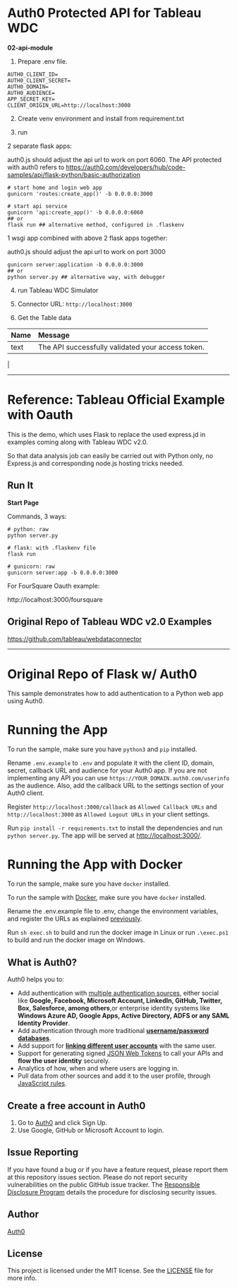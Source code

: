 Auth0 Protected API for Tableau WDC
====

**02-api-module**

1. Prepare .env file.
```
AUTH0_CLIENT_ID=
AUTH0_CLIENT_SECRET=
AUTH0_DOMAIN=
AUTH0_AUDIENCE=
APP_SECRET_KEY=
CLIENT_ORIGIN_URL=http://localhost:3000
```

2. Create venv environment and install from requirement.txt

3. run

2 separate flask apps:

auth0.js should adjust the api url to work on port 6060. The API protected with auth0 refers to https://auth0.com/developers/hub/code-samples/api/flask-python/basic-authorization

```
# start home and login web app
gunicorn 'routes:create_app()' -b 0.0.0.0:3000

# start api service
gunicorn 'api:create_app()' -b 0.0.0.0:6060
## or
flask run ## alternative method, configured in .flaskenv
```

1 wsgi app combined with above 2 flask apps together:

auth0.js should adjust the api url to work on port 3000

```
gunicorn server:application -b 0.0.0.0:3000
## or
python server.py ## alternative way, with debugger
```

4. run Tableau WDC Simulator

5. Connector URL: `http://localhost:3000`

6. Get the Table data

| Name | Message |
|:--|:--|
| text | The API successfully validated your access token.
 |


-------


Reference: Tableau Official Example with Oauth
====

This is the demo, which uses Flask to replace the used express.jd in examples coming along with Tableau WDC v2.0.

So that data analysis job can easily be carried out with Python only, no Express.js and corresponding node.js hosting tricks needed.

## Run It

**Start Page**

Commands, 3 ways:
```
# python: raw
python server.py

# flask: with .flaskenv file
flask run

# gunicorn: raw
gunicorn server:app -b 0.0.0.0:3000
```

For FourSquare Oauth example:

http://localhost:3000/foursquare


## Original Repo of Tableau WDC v2.0 Examples

https://github.com/tableau/webdataconnector

----
Original Repo of Flask w/ Auth0
====

This sample demonstrates how to add authentication to a Python web app using Auth0.

# Running the App

To run the sample, make sure you have `python3` and `pip` installed.

Rename `.env.example` to `.env` and populate it with the client ID, domain, secret, callback URL and audience for your
Auth0 app. If you are not implementing any API you can use `https://YOUR_DOMAIN.auth0.com/userinfo` as the audience.
Also, add the callback URL to the settings section of your Auth0 client.

Register `http://localhost:3000/callback` as `Allowed Callback URLs` and `http://localhost:3000`
as `Allowed Logout URLs` in your client settings.

Run `pip install -r requirements.txt` to install the dependencies and run `python server.py`.
The app will be served at [http://localhost:3000/](http://localhost:3000/).

# Running the App with Docker

To run the sample, make sure you have `docker` installed.

To run the sample with [Docker](https://www.docker.com/), make sure you have `docker` installed.

Rename the .env.example file to .env, change the environment variables, and register the URLs as explained [previously](#running-the-app).

Run `sh exec.sh` to build and run the docker image in Linux or run `.\exec.ps1` to build
and run the docker image on Windows.

## What is Auth0?

Auth0 helps you to:

* Add authentication with [multiple authentication sources](https://auth0.com/docs/identityproviders),
either social like **Google, Facebook, Microsoft Account, LinkedIn, GitHub, Twitter, Box, Salesforce, among others**,or
enterprise identity systems like **Windows Azure AD, Google Apps, Active Directory, ADFS or any SAML Identity Provider**.
* Add authentication through more traditional **[username/password databases](https://docs.auth0.com/mysql-connection-tutorial)**.
* Add support for **[linking different user accounts](https://auth0.com/docs/link-accounts)** with the same user.
* Support for generating signed [JSON Web Tokens](https://auth0.com/docs/jwt) to call your APIs and
**flow the user identity** securely.
* Analytics of how, when and where users are logging in.
* Pull data from other sources and add it to the user profile, through [JavaScript rules](https://auth0.com/docs/rules).

## Create a free account in Auth0

1. Go to [Auth0](https://auth0.com) and click Sign Up.
2. Use Google, GitHub or Microsoft Account to login.

## Issue Reporting

If you have found a bug or if you have a feature request, please report them at this repository issues section.
Please do not report security vulnerabilities on the public GitHub issue tracker.
The [Responsible Disclosure Program](https://auth0.com/whitehat) details the procedure for disclosing security issues.

## Author

[Auth0](https://auth0.com)

## License

This project is licensed under the MIT license. See the [LICENSE](../LICENSE) file for more info.
